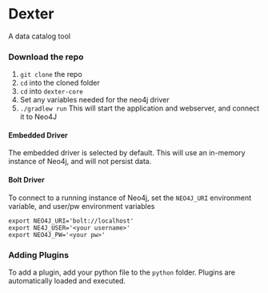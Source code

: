 # Dexter
A data catalog tool

### Download the repo

1. `git clone` the repo
2. `cd` into the cloned folder
3. `cd` into `dexter-core`
3. Set any variables needed for the neo4j driver
4. `./gradlew run`
This will start the application and webserver, and connect it to Neo4J

#### Embedded Driver
The embedded driver is selected by default. This will use an in-memory instance of Neo4j, and will not persist data.

#### Bolt Driver
To connect to a running instance of Neo4j, set the `NEO4J_URI` environment variable, and user/pw environment variables
```
export NEO4J_URI='bolt://localhost'
export NE4J_USER='<your username>'
export NEO4J_PW='<your pw>'
``` 


### Adding Plugins
To add a plugin, add your python file to the `python` folder. Plugins are automatically loaded and executed.